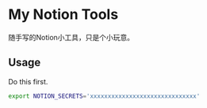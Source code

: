 # My Notion Tools

随手写的Notion小工具，只是个小玩意。

## Usage

Do this first.

```bash
export NOTION_SECRETS='xxxxxxxxxxxxxxxxxxxxxxxxxxxxxx'
```

